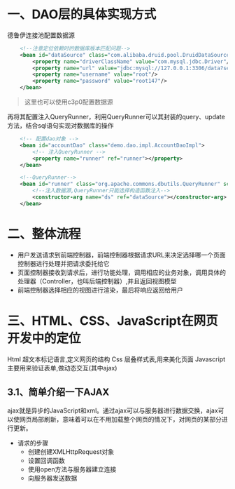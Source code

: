 # 一、DAO层的具体实现方式

德鲁伊连接池配置数据源

```xml
    <!--注意定位依赖时的数据库版本匹配问题-->
    <bean id="dataSource" class="com.alibaba.druid.pool.DruidDataSource">
        <property name="driverClassName" value="com.mysql.jdbc.Driver"/>
        <property name="url" value="jdbc:mysql://127.0.0.1:3306/data?serverTimezone=GMT"/>
        <property name="username" value="root"/>
        <property name="password" value="root147"/>
    </bean>
```

> 这里也可以使用c3p0配置数据源

再将其配置注入QueryRunner，利用QueryRunner可以其封装的query、update方法，结合sql语句实现对数据库的操作

```xml
    <!-- 配置dao对象 -->
    <bean id="accountDao" class="demo.dao.impl.AccountDaoImpl">
        <!-- 注入QueryRunner -->
        <property name="runner" ref="runner"></property>
    </bean>

    <!--QueryRunner-->
    <bean id="runner" class="org.apache.commons.dbutils.QueryRunner" scope="prototype">
        <!--注入数据源,QueryRunner只能选择构造函数注入-->
        <constructor-arg name="ds" ref="dataSource"></constructor-arg>
    </bean>
```

# 二、整体流程

- 用户发送请求到前端控制器，前端控制器根据请求URL来决定选择哪一个页面控制器进行处理并把请求委托给它
- 页面控制器接收到请求后，进行功能处理，调用相应的业务对象，调用具体的处理器（Controller，也叫后端控制器）,并且返回视图模型
- 前端控制器选择相应的视图进行渲染，最后将响应返回给用户

# 三、HTML、CSS、JavaScript在网页开发中的定位

Html 超文本标记语言,定义网页的结构 
Css 层叠样式表,用来美化页面 
Javascript 主要用来验证表单,做动态交互(其中ajax)

## 3.1、简单介绍一下AJAX

ajax就是异步的JavaScript和xml。通过ajax可以与服务器进行数据交换，ajax可以使网页局部刷新，意味着可以在不用加载整个网页的情况下，对网页的某部分进行更新。

- 请求的步骤
  - 创建创建XMLHttpRequest对象
  - 设置回调函数
  - 使用open方法与服务器建立连接
  - 向服务器发送数据

